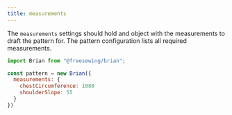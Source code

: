 ```yaml
--- 
title: measurements
---
```


The `measurements` settings should hold and object with the 
measurements to draft the pattern for. 
The pattern configuration lists all required measurements.

```js
import Brian from "@freesewing/brian";

const pattern = new Brian({
  measurements: {
    chestCircumference: 1080
    shoulderSlope: 55
  }
})
```

